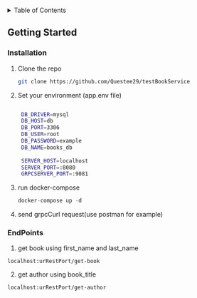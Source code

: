 <div id="top"></div>


<!-- PROJECT LOGO -->
<br />

<!-- TABLE OF CONTENTS -->
<details>
  <summary>Table of Contents</summary>
  <ol>
    <li>
      <a href="#getting-started">Getting Started</a>
      <ul>
        <li><a href="#installation">Installation</a></li>
      </ul>
    </li>
    <li><a href="#usage">EndPoints</a></li>

  </ol>
</details>

<!-- GETTING STARTED -->
## Getting Started

### Installation

1. Clone the repo
   ```sh
   git clone https://github.com/Questee29/testBookService
   ```
2. Set your environment (app.env file)
   ```sh
   
   	DB_DRIVER=mysql
    DB_HOST=db
    DB_PORT=3306
    DB_USER=root
    DB_PASSWORD=example
    DB_NAME=books_db
 
    SERVER_HOST=localhost
    SERVER_PORT=:8080
  	GRPCSERVER_PORT=:9081
   ```
3. run docker-compose
   ```js
   docker-compose up -d
   ```
4. send grpcCurl request(use postman for example)


### EndPoints

  1. get book using  first_name and last_name
    
    localhost:urRestPort/get-book
    
  2. get author using book_title
    
    localhost:urRestPort/get-author
   
 
